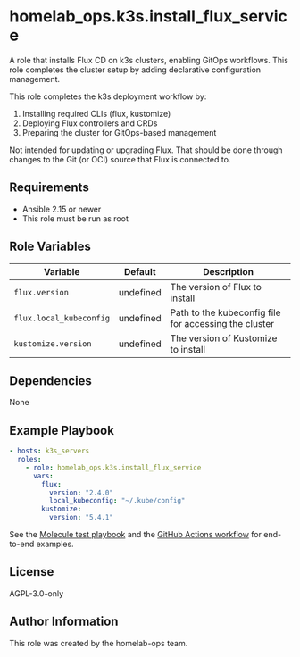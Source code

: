 # homelab_ops.k3s.install_flux_service

A role that installs Flux CD on k3s clusters, enabling GitOps workflows. This role completes the cluster setup by adding declarative configuration management.

This role completes the k3s deployment workflow by:

1. Installing required CLIs (flux, kustomize)
2. Deploying Flux controllers and CRDs
3. Preparing the cluster for GitOps-based management

Not intended for updating or upgrading Flux. That should be done through changes to the Git (or OCI) source that Flux is connected to.

## Requirements

- Ansible 2.15 or newer
- This role must be run as root

## Role Variables

| Variable | Default | Description |
| --- | --- | --- |
| `flux.version` | undefined | The version of Flux to install |
| `flux.local_kubeconfig` | undefined | Path to the kubeconfig file for accessing the cluster |
| `kustomize.version` | undefined | The version of Kustomize to install |

## Dependencies

None

## Example Playbook

```yaml
- hosts: k3s_servers
  roles:
    - role: homelab_ops.k3s.install_flux_service
      vars:
        flux:
          version: "2.4.0"
          local_kubeconfig: "~/.kube/config"
        kustomize:
          version: "5.4.1"
```

See the [Molecule test playbook](../../molecule/default/converge.yml) and the [GitHub Actions workflow](../../../.github/workflows/test-k3s.yaml) for end-to-end examples.

## License

AGPL-3.0-only

## Author Information

This role was created by the homelab-ops team.
